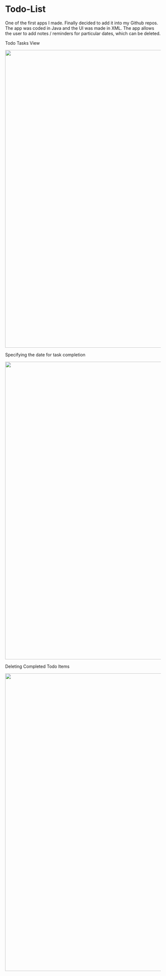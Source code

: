# Todo-List
One of the first apps I made. Finally decided to add it into my Github repos. The app was coded in Java and the UI was made in XML. The app allows the user to add notes / reminders for particular dates, which can be deleted.

Todo Tasks View

<img src="https://user-images.githubusercontent.com/28668235/184270204-58069e9b-7878-48f7-9dbf-130c4f844c8d.png" width="540" height="960">

Specifying the date for task completion

<img src="https://user-images.githubusercontent.com/28668235/184270212-3372b161-5b45-4697-813a-771d69950390.png" width="540" height="960">

Deleting Completed Todo Items

<img src="https://user-images.githubusercontent.com/28668235/184270216-6b2bd470-60c6-4d5e-b55c-b54a1afd4d45.png" width="540" height="960">
